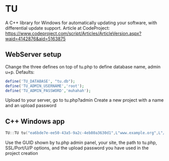 # TU
A C++ library for Windows for automatically updating your software, with differential update support.
Article at CodeProject: https://www.codeproject.com/script/Articles/ArticleVersion.aspx?waid=4142876&aid=5163875

## WebServer setup
Change the three defines on top of tu.php to define database name, admin u+p.
Defaults:


```PHP
define('TU_DATABASE', "tu.db");
define('TU_ADMIN_USERNAME','root');
define('TU_ADMIN_PASSWORD','muhahah');
```

Upload to your server, go to tu.php?admin
Create a new project with a name and an upload password


## C++ Windows app
```C++
TU::TU tu("ea6bde7e-ee50-43a5-9a2c-4eb80a3630d1",L"www.example.org",L"/update2/tu.php",true,443,0,0,0,L"12345678");
```
Use the GUID shown by tu.php admin panel, your site, the path to tu.php, SSL/Port/U/P options, and the upload password you have used in the project creation



